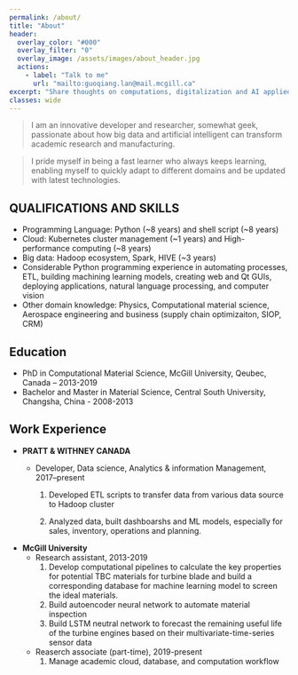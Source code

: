 ```yaml
---
permalink: /about/
title: "About"
header:
  overlay_color: "#000"
  overlay_filter: "0"
  overlay_image: /assets/images/about_header.jpg
  actions:
    - label: "Talk to me"
      url: "mailto:guoqiang.lan@mail.mcgill.ca"
excerpt: "Share thoughts on computations, digitalization and AI applied in academic research"
classes: wide
---
```


> I am an innovative developer and researcher, somewhat geek, passionate about how big data and artificial intelligent can transform academic research and manufacturing.

> I pride myself in being a fast learner who always keeps learning, enabling myself to quickly adapt to different domains and be updated with latest technologies.


## QUALIFICATIONS AND SKILLS
- Programming Language: Python (~8 years) and shell script (~8 years)
- Cloud: Kubernetes cluster management (~1 years) and High-performance computing (~8 years)
- Big data: Hadoop ecosystem, Spark, HIVE (~3 years)
- Considerable Python programming experience in automating processes, ETL, building machining learning models, creating web and Qt GUIs, deploying applications, natural language processing, and computer vision
- Other domain knowledge: Physics, Computational material science, Aerospace engineering and business (supply chain optimizaiton, SIOP, CRM)

## Education
- PhD in Computational Material Science, McGill University, Qeubec, Canada – 2013-2019
- Bachelor and Master in Material Science, Central South University, Changsha, China - 2008-2013

## Work Experience
* **PRATT & WITHNEY CANADA**
  * Developer, Data science, Analytics & information Management,  2017–present
  
    1. Developed ETL scripts to transfer data from various data source to Hadoop cluster
	
	2. Analyzed data, built dashboarshs and ML models, especially for sales, inventory, operations and planning.
* **McGill University** 
  * Research assistant, 2013-2019
    1. Develop computational pipelines to calculate the key properties for potential TBC materials for turbine blade and build a corresponding database for machine learning model to screen the ideal materials.
 	2. Build autoencoder neural network to automate material inspection
 	3. Build LSTM neutral network to forecast the remaining useful life of the turbine engines based on their multivariate-time-series sensor data
  * Reaserch associate (part-time), 2019-present
    1. Manage academic cloud, database, and computation workflow
